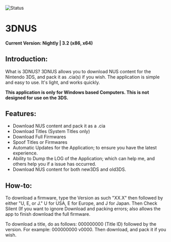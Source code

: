 ![Status](https://raw.githubusercontent.com/zoltx23/3DNUS/master/wiki/new_3dnus_logo_128.png)
# 3DNUS
#### Current Version: Nightly | 3.2 (x86, x64) 
## Introduction:

What is 3DNUS? 3DNUS allows you to download NUS content for the Nintendo 3DS, and pack it as .cia(s) if you wish.
The application is simple and easy to use. It's light, and works quickly.

**This application is only for Windows based Computers. This is not designed for use on the 3DS.** 

## Features:

* Download NUS content and pack it as a .cia
* Download Titles (System Titles only)
* Download Full Firmwares
* Spoof Titles or Firmwares
* Automatic Updates for the Application; to ensure you have the latest experience.
* Ability to Dump the LOG of the Application; which can help me, and others help you if a issue has occurred.
* Download NUS content for both new3DS and old3DS.

## How-to:

To download a firmware, type the Version as such "XX.X" then followed by either "U, E, or J." U for USA, E for Europe, and J for Japan.
Then Check Silent (If you want to ignore Download and packing errors; also allows the app to finish download the full firmware.

To download a title, do as follows: 000000000 (Title ID) followed by the version. For example: 000000000 v0000. Then download, and pack it if you wish. 

